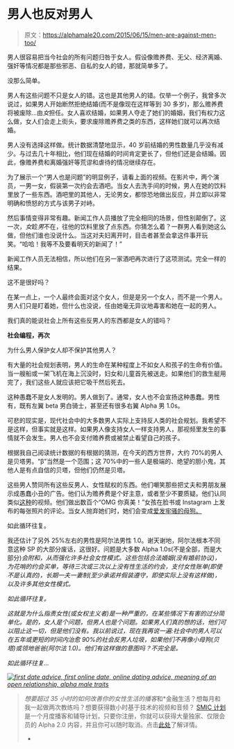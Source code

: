 # 男人也反对男人

> 原文：<https://alphamale20.com/2015/06/15/men-are-against-men-too/>

男人很容易把当今社会的所有问题归咎于女人。假设像赡养费、无父、经济离婚、强奸等情况都是那些邪恶、自私的女人的错，那就简单多了。

没那么简单。

男人有这些问题不只是女人的错。这也是其他男人的错。仅举一个例子，我曾多次说过，如果男人开始断然拒绝结婚(而不是像现在这样等到 30 多岁)，那么赡养费将被废除...由*女*担任。女人喜欢结婚，如果男人夺走了她们的婚姻，我们有权力这么做，女人们会走上街头，要求废除赡养费之类的东西，这样她们就可以再次结婚。

男人没有选择这样做。统计数据清楚地显示，40 岁前结婚的男性数量几乎没有减少。与过去几十年相比，他们现在结婚的时间肯定更长了，但他们还是会结婚。因此，像赡养费和离婚强奸等荒谬和虐待的情况继续存在。

为了展示一个“男人也是问题”的明显例子，请看上面的视频。在影片中，两个演员，一男一女，假装第一次约会去酒吧。当女人去洗手间的时候，男人在她的饮料里放了一些东西。酒吧里的其他人，无论男女，都惊恐地做出反应，并立即以非常明确和愤怒的方式与该男子对峙。

然后事情变得非常有趣。新闻工作人员播放了完全相同的场景，但性别颠倒了。这一次，*女*趁*男*不在，往他的饮料里放了点东西。你猜怎么着？一群男人看到她这么做，但他们谁也没说什么。当这对夫妇离开时，目击者甚至会拿这件事开玩笑。“哈哈！我等不及要看明天的新闻了！”

新闻工作人员无法相信，所以他们在另一家酒吧再次进行了这项测试。完全一样的结果。

这不是很好吗？

在某一点上，一个人最终会面对这个女人，但是是另一个女人，而不是一个男人。男人们只是盯着她，但什么也没说，任由她毫无异议地毒害和她在一起的男人。

我们真的能说社会上所有这些反男人的东西都是女人的错吗？

**社会编程，再次**

为什么男人保护女人却不保护其他男人？

有大量的社会规划表明，男人的生命在某种程度上不如女人和孩子的生命有价值。当一艘船或一架飞机在海上沉没时，妇女和儿童首先被送走。如果他们的救生艇用完了，我们这些人就应该把它吸干然后死去。

这种愚蠢不是女人发明的。男人做到了。通常，女人也不会宣扬这种愚蠢。男性有，既有左翼 beta 男白骑士，甚至还有很多右翼 Alpha 男 1.0s。

可悲的现实是，现代社会中的大多数男人实际上支持反人类的社会规划。我希望不是这样，但事实就是这样。如果男人像支持女人一样支持男人，那视频里发生的事情就不会发生。男人也不会支付赡养费或被禁止看望自己的孩子。

根据我自己阅读统计数据的有根据的猜测，在今天的西方世界，大约 70%的男人是贝塔男。“β”当然是一个范围；这 70%中的一些人是极端的、绝望的胆小鬼，其他人是有点自信的贝塔，但他们仍然是贝塔。

这些男人赞同所有这些反男人、女性赋权的东西。他们嘲笑那些把丈夫和男朋友展示成愚蠢小丑的广告。他们认为赡养费是个好主意，或者至少不要质疑。他们认同类似[这种](https://www.youtube.com/watch?v=K_uRIMUBnvw)的视频。他们做出数百个“OMG 你真美！”女孩在脸书或 Instagram 上发布的每张照片的评论。当女人抛弃她们时，她们会变成[爱发牢骚的母狗。](https://blackdragonblog.com/2011/11/03/why-men-are-the-problem/)

如此循环往复。

我还估计了另外 25%左右的男性是阿尔法男性 1.0。谢天谢地，阿尔法根本不同意这种 SP 的大部分废话，这很好。问题是大多数 Alpha 1.0s(不是全部，而是大部分)*会附和，从而强化许多社会女性模式。这些包括合法婚姻(没有婚前协议)，为花哨的约会买单，等待三次或三次以上没有性生活的约会，支付女性账单(即使不是认真的)，长期一夫一妻制(至少承诺并假装遵守，即使实际上没有这样做)，以及许多其他女性模式。*

*如此循环往复。*

*这就是为什么指责女性(或女权主义者)是一种严重的，在某些情况下有害的过分简单化。是的，女人是个问题，但男人也是个问题。如果男人们真的想的话，他们可以阻止这一切，但是他们没有。我以前说过，现在我再说一遍:社会中的男人可以在五年或更短的时间内治愈 90%的社会反男人垃圾，如果他们不再像小母狗(贝塔)或领地爸爸(阿尔法 1.0)。他们有这样做的意图吗？不完全是。*

*如此循环往复...*

*[![first date advice, first online date, online dating advice, meaning of an open relationship, alpha male traits](img/364c9012e7951c666138fd228a8998d4.png)](http://www.sovereignmaninnercircle.com/)*

> *想要超过 35 小时的如何改善你的女性生活的播客*和*金融生活？想每月和我一起做两次教练吗？想要获得数小时基于技术的视频和音频？ [SMIC 计划](https://alphamale20.kartra.com/page/vIL17)是一个月度播客和辅导计划，只要你注册，你就可以获得大量独家、仅限会员的 Alpha 2.0 内容，并且你可以随时取消。点击[此处](https://alphamale20.kartra.com/page/vIL17)了解详情。
> 
> *